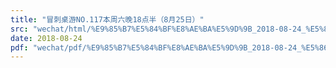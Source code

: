 ```yaml
---
title: "冒刺桌游NO.117本周六晚18点半（8月25日）"
src: "wechat/html/%E9%85%B7%E5%84%BF%E8%AE%BA%E5%9D%9B_2018-08-24_%E5%86%92%E5%88%BA%E6%A1%8C%E6%B8%B8NO.117%E6%9C%AC%E5%91%A8%E5%85%AD%E6%99%9A18%E7%82%B9%E5%8D%8A%EF%BC%888%E6%9C%8825%E6%97%A5%EF%BC%89.html"
date: 2018-08-24
pdf: "wechat/pdf/%E9%85%B7%E5%84%BF%E8%AE%BA%E5%9D%9B_2018-08-24_%E5%86%92%E5%88%BA%E6%A1%8C%E6%B8%B8NO.117%E6%9C%AC%E5%91%A8%E5%85%AD%E6%99%9A18%E7%82%B9%E5%8D%8A%EF%BC%888%E6%9C%8825%E6%97%A5%EF%BC%89.pdf"
---
```

